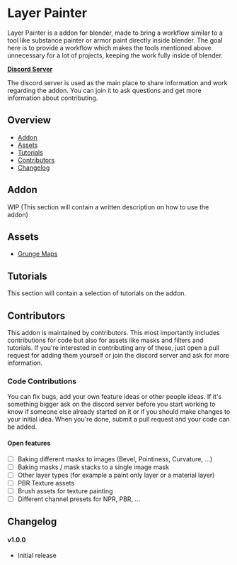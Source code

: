 # Layer Painter

Layer Painter is a addon for blender, made to bring a workflow similar to a tool like substance painter or armor paint directly inside blender.
The goal here is to provide a workflow which makes the tools mentioned above unnecessary for a lot of projects, keeping the work fully inside of blender.

**[Discord Server](https://discord.com/invite/s9dawzV5JU)**

The discord server is used as the main place to share information and work regarding the addon. You can join it to ask questions and get more information about contributing.

## Overview
- [Addon](#Addon)
- [Assets](#Assets)
- [Tutorials](#Tutorials)
- [Contributors](#Contributors)
- [Changelog](#Changelog)

## Addon
WIP (This section will contain a written description on how to use the addon)

## Assets
- [Grunge Maps](https://drive.google.com/file/d/11sJSfT7jJohLHouMSQB5oc4GzUHtOifO/view)

## Tutorials
This section will contain a selection of tutorials on the addon.

## Contributors
This addon is maintained by contributors. This most importantly includes contributions for code but also for assets like masks and filters and tutorials. If you're interested in contributing any of these, just open a pull request for adding them yourself or join the discord server and ask for more information.

### Code Contributions
You can fix bugs, add your own feature ideas or other people ideas. If it's something bigger ask on the discord server before you start working to know if someone else already started on it or if you should make changes to your initial idea. When you're done, submit a pull request and your code can be added.

#### Open features
- [ ] Baking different masks to images (Bevel, Pointiness, Curvature, ...)
- [ ] Baking masks / mask stacks to a single image mask
- [ ] Other layer types (for example a paint only layer or a material layer)
- [ ] PBR Texture assets
- [ ] Brush assets for texture painting
- [ ] Different channel presets for NPR, PBR, ...

## Changelog
#### v1.0.0
- Initial release